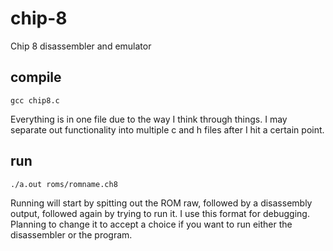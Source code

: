 # chip-8
Chip 8 disassembler and emulator

## compile
`gcc chip8.c`

Everything is in one file due to the way I think through things. I may separate out functionality into multiple c and h files after I hit a certain point.

## run
`./a.out roms/romname.ch8`

Running will start by spitting out the ROM raw, followed by a disassembly output, followed again by trying to run it. I use this format for debugging. Planning to change it to accept a choice if you want to run either the disassembler or the program.
